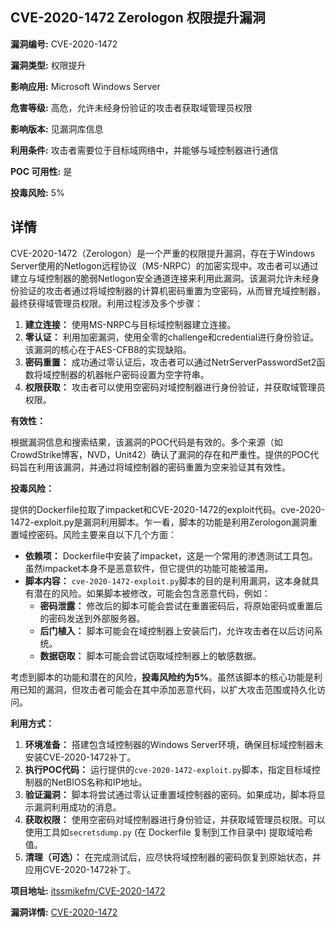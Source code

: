 ## CVE-2020-1472 Zerologon 权限提升漏洞

**漏洞编号:** CVE-2020-1472

**漏洞类型:** 权限提升

**影响应用:** Microsoft Windows Server

**危害等级:** 高危，允许未经身份验证的攻击者获取域管理员权限

**影响版本:** 见漏洞库信息

**利用条件:** 攻击者需要位于目标域网络中，并能够与域控制器进行通信

**POC 可用性:** 是

**投毒风险:** 5%

## 详情

CVE-2020-1472（Zerologon）是一个严重的权限提升漏洞，存在于Windows Server使用的Netlogon远程协议（MS-NRPC）的加密实现中。攻击者可以通过建立与域控制器的脆弱Netlogon安全通道连接来利用此漏洞。该漏洞允许未经身份验证的攻击者通过将域控制器的计算机密码重置为空密码，从而冒充域控制器，最终获得域管理员权限。利用过程涉及多个步骤：

1.  **建立连接：** 使用MS-NRPC与目标域控制器建立连接。
2.  **零认证：** 利用加密漏洞，使用全零的challenge和credential进行身份验证。该漏洞的核心在于AES-CFB8的实现缺陷。
3.  **密码重置：** 成功通过零认证后，攻击者可以通过NetrServerPasswordSet2函数将域控制器的机器帐户密码设置为空字符串。
4.  **权限获取：** 攻击者可以使用空密码对域控制器进行身份验证，并获取域管理员权限。

**有效性：**

根据漏洞信息和搜索结果，该漏洞的POC代码是有效的。多个来源（如CrowdStrike博客，NVD，Unit42）确认了漏洞的存在和严重性。提供的POC代码旨在利用该漏洞，并通过将域控制器的密码重置为空来验证其有效性。

**投毒风险：**

提供的Dockerfile拉取了impacket和CVE-2020-1472的exploit代码。cve-2020-1472-exploit.py是漏洞利用脚本。乍一看，脚本的功能是利用Zerologon漏洞重置域控密码。风险主要来自以下几个方面：

*   **依赖项：** Dockerfile中安装了impacket，这是一个常用的渗透测试工具包。虽然impacket本身不是恶意软件，但它提供的功能可能被滥用。
*   **脚本内容：** `cve-2020-1472-exploit.py`脚本的目的是利用漏洞，这本身就具有潜在的风险。如果脚本被修改，可能会包含恶意代码，例如：
    *   **密码泄露：**  修改后的脚本可能会尝试在重置密码后，将原始密码或重置后的密码发送到外部服务器。
    *   **后门植入：**  脚本可能会在域控制器上安装后门，允许攻击者在以后访问系统。
    *   **数据窃取：**  脚本可能会尝试窃取域控制器上的敏感数据。

考虑到脚本的功能和潜在的风险，**投毒风险约为5%**。虽然该脚本的核心功能是利用已知的漏洞，但攻击者可能会在其中添加恶意代码，以扩大攻击范围或持久化访问。

**利用方式：**

1.  **环境准备：** 搭建包含域控制器的Windows Server环境，确保目标域控制器未安装CVE-2020-1472补丁。
2.  **执行POC代码：** 运行提供的`cve-2020-1472-exploit.py`脚本，指定目标域控制器的NetBIOS名称和IP地址。
3.  **验证漏洞：** 脚本将尝试通过零认证重置域控制器的密码。如果成功，脚本将显示漏洞利用成功的消息。
4.  **获取权限：** 使用空密码对域控制器进行身份验证，并获取域管理员权限。可以使用工具如`secretsdump.py` (在 Dockerfile 复制到工作目录中) 提取域哈希值。
5.  **清理（可选）：** 在完成测试后，应尽快将域控制器的密码恢复到原始状态，并应用CVE-2020-1472补丁。

**项目地址:** [itssmikefm/CVE-2020-1472](https://github.com/itssmikefm/CVE-2020-1472)

**漏洞详情:** [CVE-2020-1472](https://nvd.nist.gov/vuln/detail/CVE-2020-1472)